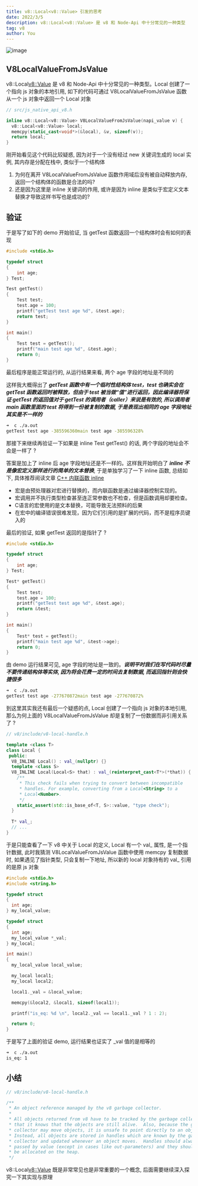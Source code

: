 ```yaml
---
title: v8::Local<v8::Value> 引发的思考
date: 2022/3/5
description: v8::Local<v8::Value> 是 v8 和 Node-Api 中十分常见的一种类型
tag: v8
author: You
---
```


![image](https://user-images.githubusercontent.com/23253540/156809023-f48b472a-3fbb-420e-9810-d398007ab660.png)


## V8LocalValueFromJsValue

v8::Local<v8::Value> 是 v8 和 Node-Api 中十分常见的一种类型。Local 创建了一个指向 js 对象的本地引用, 如下的代码可通过 V8LocalValueFromJsValue 函数从一个 js 对象中返回一个 Local 对象
```c++
// src/js_native_api_v8.h

inline v8::Local<v8::Value> V8LocalValueFromJsValue(napi_value v) {
  v8::Local<v8::Value> local;
  memcpy(static_cast<void*>(&local), &v, sizeof(v));
  return local;
}
```
刚开始看见这个代码比较疑惑, 因为对于一个没有经过 new 关键词生成的 local 实例, 其内存是分配在栈中, 类似于一个结构体
1. 为何在离开 V8LocalValueFromJsValue 函数作用域后没有被自动释放内存, 返回一个结构体的函数是合法的吗?
2. 还是因为这里是 inline 关键词的作用, 或许是因为 inline 是类似于宏定义文本替换才导致这样书写也是成功的?

## 验证
于是写了如下的 demo 开始验证, 当 getTest 函数返回一个结构体时会有如何的表现
```c++
#include <stdio.h>

typedef struct
{
    int age;
} Test;

Test getTest()
{
    Test test;
    test.age = 100;
    printf("getTest test age %d", &test.age);
    return test;
}

int main()
{
    Test test = getTest();
    printf("main test age %d", &test.age);
    return 0;
}
```
最后程序是能正常运行的, 从运行结果来看, 两个 age 字段的地址是不同的

这样我大概得出了  ***getTest 函数中有一个临时性结构体 test，test 也确实会在 getTest 函数返回时被释放，但由于 test 被当做“值”进行返回，因此编译器将保证 getTest 的返回值对于 getTest 的调用者（caller）来说是有效的, 所以调用者 main 函数里面的 test 将得到一份被复制的数据, 于是表现出相同的 age 字段地址其实是不一样的***

```bash
➜  c ./a.out 
getTest test age -385596360main test age -385596328% 
```
那接下来继续再验证一下如果是 inline Test getTest() 的话, 两个字段的地址会不会是一样了 ?

答案是加上了 inline 后 age 字段地址还是不一样的。这样我开始明白了 ***inline 不是像宏定义那样进行的简单的文本替换***, 于是单独学习了一下 inline 函数, 总结如下, 具体推荐阅读文章 [C++ 内联函数 inline
](https://zhuanlan.zhihu.com/p/152055532)
* 宏是由预处理器对宏进行替换的，而内联函数是通过编译器控制实现的。
* 宏调用并不执行类型检查甚至连正常参数也不检查，但是函数调用却要检查。
* C语言的宏使用的是文本替换，可能导致无法预料的后果
* 在宏中的编译错误很难发现，因为它们引用的是扩展的代码，而不是程序员键入的


最后的验证, 如果 getTest 返回的是指针了 ?
```c++
#include <stdio.h>

typedef struct
{
    int age;
} Test;

Test* getTest()
{
    Test test;
    test.age = 100;
    printf("getTest test age %d", &test.age);
    return &test;
}

int main()
{
    Test* test = getTest();
    printf("main test age %d", &test->age);
    return 0;
}
```
由 demo 运行结果可见, age 字段的地址是一致的。***说明平时我们在写代码时尽量不要传递结构体等实体, 因为将会花费一定的时间去复制数据, 而返回指针则会快捷很多***
```bash
➜  c ./a.out 
getTest test age -277670872main test age -277670872% 
```
到这里其实我还有最后一个疑惑的点, Local 创建了一个指向 js 对象的本地引用, 那么为何上面的 V8LocalValueFromJsValue 却是复制了一份数据而非引用关系了 ?

```c++
// v8/include/v8-local-handle.h

template <class T>
class Local {
 public:
  V8_INLINE Local() : val_(nullptr) {}
  template <class S>
  V8_INLINE Local(Local<S> that) : val_(reinterpret_cast<T*>(*that)) {
    /**
     * This check fails when trying to convert between incompatible
     * handles. For example, converting from a Local<String> to a
     * Local<Number>.
     */
    static_assert(std::is_base_of<T, S>::value, "type check");
  }
  
  T* val_;
  // ...
}
```
于是只能查看了一下 v8 中关于 Local 的定义, Local 有一个 val_ 属性, 是一个指针数据, 此时我猜测 V8LocalValueFromJsValue 函数中使用 memcpy 复制数据时, 如果遇见了指针类型, 只会复制一下地址, 所以新的 local 对象持有的 val_ 引用的是原 js 对象

```c++
#include <stdio.h>
#include <string.h>

typedef struct
{
  int age;
} my_local_value;

typedef struct
{
  int age;
  my_local_value *_val;
} my_local;

int main()
{
  my_local_value local_value;

  my_local local1;
  my_local local2;

  local1._val = &local_value;

  memcpy(&local2, &local1, sizeof(local1));

  printf("is_eq: %d \n", local2._val == local1._val ? 1 : 2);

  return 0;
}
```
于是写了上面的验证 demo, 运行结果也证实了 _val 值的是相等的
```bash
➜  c ./a.out
is_eq: 1
```

## 小结
```c++
// v8/include/v8-local-handle.h

/**
 * An object reference managed by the v8 garbage collector.
 *
 * All objects returned from v8 have to be tracked by the garbage collector so
 * that it knows that the objects are still alive.  Also, because the garbage
 * collector may move objects, it is unsafe to point directly to an object.
 * Instead, all objects are stored in handles which are known by the garbage
 * collector and updated whenever an object moves.  Handles should always be
 * passed by value (except in cases like out-parameters) and they should never
 * be allocated on the heap.
 */
```
v8::Local<v8::Value> 既是非常常见也是非常重要的一个概念, 后面需要继续深入探究一下其实现与原理